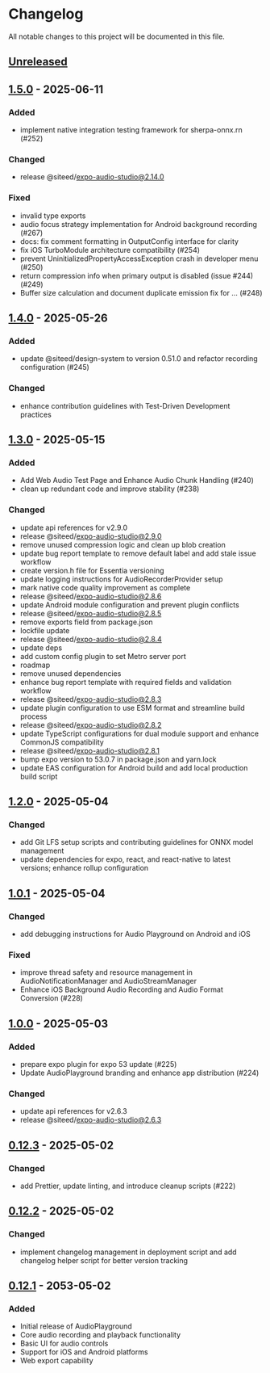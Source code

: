 # Changelog

All notable changes to this project will be documented in this file.

## [Unreleased]


## [1.5.0] - 2025-06-11

### Added
- implement native integration testing framework for sherpa-onnx.rn (#252)

### Changed
- release @siteed/expo-audio-studio@2.14.0

### Fixed
- invalid type exports
- audio focus strategy implementation for Android background recording (#267)
- docs: fix comment formatting in OutputConfig interface for clarity
- fix iOS TurboModule architecture compatibility (#254)
- prevent UninitializedPropertyAccessException crash in developer menu (#250)
- return compression info when primary output is disabled (issue #244) (#249)
- Buffer size calculation and document duplicate emission fix for … (#248)


## [1.4.0] - 2025-05-26

### Added
- update @siteed/design-system to version 0.51.0 and refactor recording configuration (#245)

### Changed
- enhance contribution guidelines with Test-Driven Development practices



## [1.3.0] - 2025-05-15

### Added
- Add Web Audio Test Page and Enhance Audio Chunk Handling (#240)
- clean up redundant code and improve stability (#238)

### Changed
- update api references for v2.9.0
- release @siteed/expo-audio-studio@2.9.0
- remove unused compression logic and clean up blob creation
- update bug report template to remove default label and add stale issue workflow
- create version.h file for Essentia versioning
- update logging instructions for AudioRecorderProvider setup
- mark native code quality improvement as complete
- release @siteed/expo-audio-studio@2.8.6
- update Android module configuration and prevent plugin conflicts
- release @siteed/expo-audio-studio@2.8.5
- remove exports field from package.json
- lockfile update
- release @siteed/expo-audio-studio@2.8.4
- update deps
- add custom config plugin to set Metro server port
- roadmap
- remove unused dependencies
- enhance bug report template with required fields and validation workflow
- release @siteed/expo-audio-studio@2.8.3
- update plugin configuration to use ESM format and streamline build process
- release @siteed/expo-audio-studio@2.8.2
- update TypeScript configurations for dual module support and enhance CommonJS compatibility
- release @siteed/expo-audio-studio@2.8.1
- bump expo version to 53.0.7 in package.json and yarn.lock
- update EAS configuration for Android build and add local production build script


## [1.2.0] - 2025-05-04

### Changed
- add Git LFS setup scripts and contributing guidelines for ONNX model management
- update dependencies for expo, react, and react-native to latest versions; enhance rollup configuration

## [1.0.1] - 2025-05-04

### Changed
- add debugging instructions for Audio Playground on Android and iOS

### Fixed
- improve thread safety and resource management in AudioNotificationManager and AudioStreamManager
- Enhance iOS Background Audio Recording and Audio Format Conversion (#228)


## [1.0.0] - 2025-05-03

### Added
- prepare expo plugin for expo 53 update (#225)
- Update AudioPlayground branding and enhance app distribution (#224)

### Changed
- update api references for v2.6.3
- release @siteed/expo-audio-studio@2.6.3


## [0.12.3] - 2025-05-02

### Changed
- add Prettier, update linting, and introduce cleanup scripts (#222)

## [0.12.2] - 2025-05-02

### Changed
- implement changelog management in deployment script and add changelog helper script for better version tracking

## [0.12.1] - 2053-05-02

### Added
- Initial release of AudioPlayground
- Core audio recording and playback functionality
- Basic UI for audio controls
- Support for iOS and Android platforms
- Web export capability









[unreleased]: https://github.com/deeeed/expo-audio-stream/compare/audio-playground@1.5.0...HEAD
[1.5.0]: https://github.com/deeeed/expo-audio-stream/compare/audio-playground@1.4.0...audio-playground@1.5.0
[1.4.0]: https://github.com/deeeed/expo-audio-stream/compare/audio-playground@1.3.0...audio-playground@1.4.0
[1.3.0]: https://github.com/deeeed/expo-audio-stream/compare/audio-playground@1.2.0...audio-playground@1.3.0
[1.2.0]: https://github.com/deeeed/expo-audio-stream/compare/audio-playground@1.0.1...audio-playground@1.2.0
[1.0.1]: https://github.com/deeeed/expo-audio-stream/compare/audio-playground@1.0.0...audio-playground@1.0.1
[1.0.0]: https://github.com/deeeed/expo-audio-stream/compare/audio-playground@0.12.3...audio-playground@1.0.0
[0.12.3]: https://github.com/deeeed/expo-audio-stream/compare/audio-playground@0.12.2...audio-playground@0.12.3
[0.12.2]: https://github.com/deeeed/expo-audio-stream/compare/audio-playground@0.12.1...audio-playground@0.12.2
[0.12.1]: https://github.com/deeeed/expo-audio-stream/releases/tag/audio-playground@0.12.1
